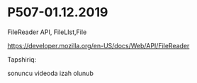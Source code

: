 # P507-01.12.2019

FileReader API, FileLIst,File

https://developer.mozilla.org/en-US/docs/Web/API/FileReader

Tapshiriq:

sonuncu videoda izah olunub
